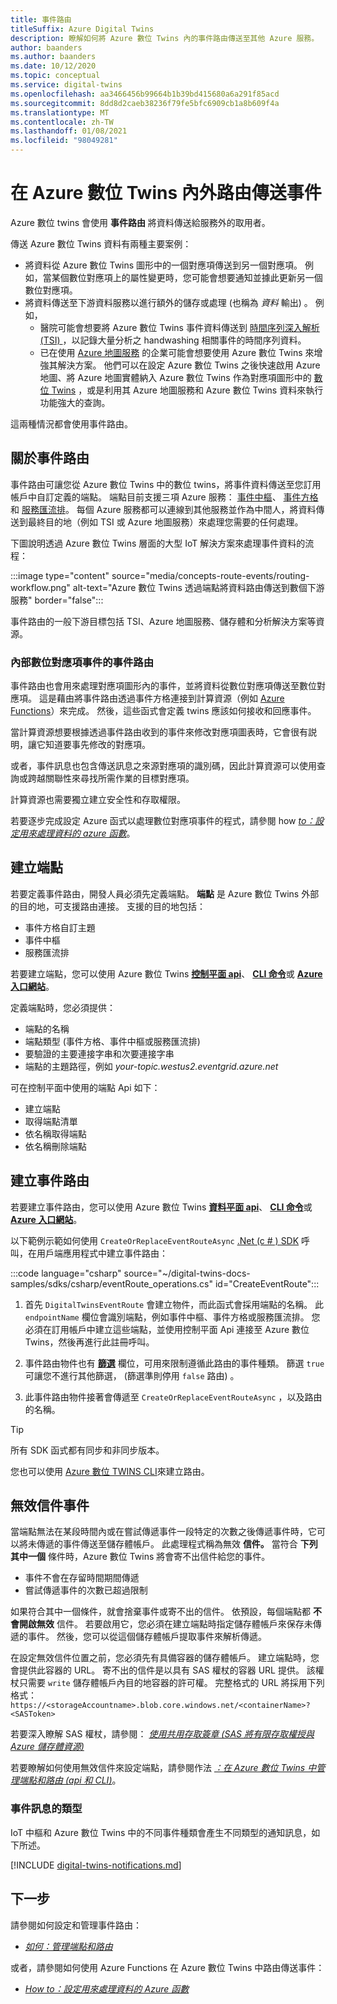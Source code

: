 ```yaml
---
title: 事件路由
titleSuffix: Azure Digital Twins
description: 瞭解如何將 Azure 數位 Twins 內的事件路由傳送至其他 Azure 服務。
author: baanders
ms.author: baanders
ms.date: 10/12/2020
ms.topic: conceptual
ms.service: digital-twins
ms.openlocfilehash: aa3466456b99664b1b39bd415680a6a291f85acd
ms.sourcegitcommit: 8dd8d2caeb38236f79fe5bfc6909cb1a8b609f4a
ms.translationtype: MT
ms.contentlocale: zh-TW
ms.lasthandoff: 01/08/2021
ms.locfileid: "98049281"
---
```

# <a name="route-events-within-and-outside-of-azure-digital-twins"></a>在 Azure 數位 Twins 內外路由傳送事件

Azure 數位 twins 會使用 **事件路由** 將資料傳送給服務外的取用者。 

傳送 Azure 數位 Twins 資料有兩種主要案例：
* 將資料從 Azure 數位 Twins 圖形中的一個對應項傳送到另一個對應項。 例如，當某個數位對應項上的屬性變更時，您可能會想要通知並據此更新另一個數位對應項。
* 將資料傳送至下游資料服務以進行額外的儲存或處理 (也稱為 *資料* 輸出) 。 例如，
  - 醫院可能會想要將 Azure 數位 Twins 事件資料傳送到 [時間序列深入解析 (TSI) ](../time-series-insights/overview-what-is-tsi.md)，以記錄大量分析之 handwashing 相關事件的時間序列資料。
  - 已在使用 [Azure 地圖服務](../azure-maps/about-azure-maps.md) 的企業可能會想要使用 Azure 數位 Twins 來增強其解決方案。 他們可以在設定 Azure 數位 Twins 之後快速啟用 Azure 地圖、將 Azure 地圖實體納入 Azure 數位 Twins 作為對應項圖形中的 [數位 Twins](concepts-twins-graph.md) ，或是利用其 Azure 地圖服務和 Azure 數位 Twins 資料來執行功能強大的查詢。

這兩種情況都會使用事件路由。

## <a name="about-event-routes"></a>關於事件路由

事件路由可讓您從 Azure 數位 Twins 中的數位 twins，將事件資料傳送至您訂用帳戶中自訂定義的端點。 端點目前支援三項 Azure 服務： [事件中樞](../event-hubs/event-hubs-about.md)、 [事件方格](../event-grid/overview.md)和 [服務匯流排](../service-bus-messaging/service-bus-messaging-overview.md)。 每個 Azure 服務都可以連線到其他服務並作為中間人，將資料傳送到最終目的地（例如 TSI 或 Azure 地圖服務）來處理您需要的任何處理。

下圖說明透過 Azure 數位 Twins 層面的大型 IoT 解決方案來處理事件資料的流程：

:::image type="content" source="media/concepts-route-events/routing-workflow.png" alt-text="Azure 數位 Twins 透過端點將資料路由傳送到數個下游服務" border="false":::

事件路由的一般下游目標包括 TSI、Azure 地圖服務、儲存體和分析解決方案等資源。

### <a name="event-routes-for-internal-digital-twin-events"></a>內部數位對應項事件的事件路由

事件路由也會用來處理對應項圖形內的事件，並將資料從數位對應項傳送至數位對應項。 這是藉由將事件路由透過事件方格連接到計算資源（例如 [Azure Functions](../azure-functions/functions-overview.md)）來完成。 然後，這些函式會定義 twins 應該如何接收和回應事件。 

當計算資源想要根據透過事件路由收到的事件來修改對應項圖表時，它會很有説明，讓它知道要事先修改的對應項。 

或者，事件訊息也包含傳送訊息之來源對應項的識別碼，因此計算資源可以使用查詢或跨越關聯性來尋找所需作業的目標對應項。 

計算資源也需要獨立建立安全性和存取權限。

若要逐步完成設定 Azure 函式以處理數位對應項事件的程式，請參閱 how [*to：設定用來處理資料的 azure 函數*](how-to-create-azure-function.md)。

## <a name="create-an-endpoint"></a>建立端點

若要定義事件路由，開發人員必須先定義端點。 **端點** 是 Azure 數位 Twins 外部的目的地，可支援路由連接。 支援的目的地包括：
* 事件方格自訂主題
* 事件中樞
* 服務匯流排

若要建立端點，您可以使用 Azure 數位 Twins [**控制平面 api**](how-to-manage-routes-apis-cli.md#create-an-endpoint-for-azure-digital-twins)、 [**CLI 命令**](how-to-manage-routes-apis-cli.md#manage-endpoints-and-routes-with-cli)或 [**Azure 入口網站**](how-to-manage-routes-portal.md#create-an-endpoint-for-azure-digital-twins)。 

定義端點時，您必須提供：
* 端點的名稱
* 端點類型 (事件方格、事件中樞或服務匯流排) 
* 要驗證的主要連接字串和次要連接字串 
* 端點的主題路徑，例如 *your-topic.westus2.eventgrid.azure.net*

可在控制平面中使用的端點 Api 如下：
* 建立端點
* 取得端點清單
* 依名稱取得端點
* 依名稱刪除端點

## <a name="create-an-event-route"></a>建立事件路由
 
若要建立事件路由，您可以使用 Azure 數位 Twins [**資料平面 api**](how-to-manage-routes-apis-cli.md#create-an-event-route)、 [**CLI 命令**](how-to-manage-routes-apis-cli.md#manage-endpoints-and-routes-with-cli)或 [**Azure 入口網站**](how-to-manage-routes-portal.md#create-an-event-route)。 

以下範例示範如何使用 `CreateOrReplaceEventRouteAsync` [.Net (c # ) SDK](/dotnet/api/overview/azure/digitaltwins/client?view=azure-dotnet&preserve-view=true) 呼叫，在用戶端應用程式中建立事件路由： 

:::code language="csharp" source="~/digital-twins-docs-samples/sdks/csharp/eventRoute_operations.cs" id="CreateEventRoute":::

1. 首先 `DigitalTwinsEventRoute` 會建立物件，而此函式會採用端點的名稱。 此 `endpointName` 欄位會識別端點，例如事件中樞、事件方格或服務匯流排。 您必須在訂用帳戶中建立這些端點，並使用控制平面 Api 連接至 Azure 數位 Twins，然後再進行此註冊呼叫。

2. 事件路由物件也有 [**篩選**](how-to-manage-routes-apis-cli.md#filter-events) 欄位，可用來限制遵循此路由的事件種類。 篩選 `true` 可讓您不進行其他篩選， (篩選準則停用 `false` 路由) 。 

3. 此事件路由物件接著會傳遞至 `CreateOrReplaceEventRouteAsync` ，以及路由的名稱。

> [!TIP]
> 所有 SDK 函式都有同步和非同步版本。

您也可以使用 [Azure 數位 TWINS CLI](how-to-use-cli.md)來建立路由。

## <a name="dead-letter-events"></a>無效信件事件

當端點無法在某段時間內或在嘗試傳遞事件一段特定的次數之後傳遞事件時，它可以將未傳遞的事件傳送至儲存體帳戶。 此處理程式稱為無效 **信件。** 當符合 **下列其中一個** 條件時，Azure 數位 Twins 將會寄不出信件給您的事件。 

* 事件不會在存留時間期間傳遞
* 嘗試傳遞事件的次數已超過限制

如果符合其中一個條件，就會捨棄事件或寄不出的信件。 依預設，每個端點都 **不會開啟無效** 信件。 若要啟用它，您必須在建立端點時指定儲存體帳戶來保存未傳遞的事件。 然後，您可以從這個儲存體帳戶提取事件來解析傳遞。

在設定無效信件位置之前，您必須先有具備容器的儲存體帳戶。 建立端點時，您會提供此容器的 URL。 寄不出的信件是以具有 SAS 權杖的容器 URL 提供。 該權杖只需要 `write` 儲存體帳戶內目的地容器的許可權。 完整格式的 URL 將採用下列格式： `https://<storageAccountname>.blob.core.windows.net/<containerName>?<SASToken>`

若要深入瞭解 SAS 權杖，請參閱： [*使用共用存取簽章 (SAS 將有限存取權授與 Azure 儲存體資源)*](../storage/common/storage-sas-overview.md)

若要瞭解如何使用無效信件來設定端點，請參閱作法 [*：在 Azure 數位 Twins 中管理端點和路由 (api 和 CLI)*](how-to-manage-routes-apis-cli.md#create-an-endpoint-with-dead-lettering)。

### <a name="types-of-event-messages"></a>事件訊息的類型

IoT 中樞和 Azure 數位 Twins 中的不同事件種類會產生不同類型的通知訊息，如下所述。

[!INCLUDE [digital-twins-notifications.md](../../includes/digital-twins-notifications.md)]

## <a name="next-steps"></a>下一步

請參閱如何設定和管理事件路由：
* [*如何：管理端點和路由*](how-to-manage-routes-apis-cli.md)

或者，請參閱如何使用 Azure Functions 在 Azure 數位 Twins 中路由傳送事件：
* [*How to：設定用來處理資料的 Azure 函數*](how-to-create-azure-function.md)